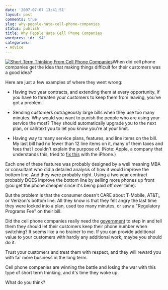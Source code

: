 ```yaml
---
date: '2007-07-07 13:41:51'
layout: post
comments: true
slug: why-people-hate-cell-phone-companies
status: publish
title: Why People Hate Cell Phone Companies
wordpress_id: '94'
categories:
- Advice
---
```


[![Short Term Thinking From Cell Phone Companies](http://s3.amazonaws.com/oldbloguploads/2007/07/386308_gastly_minutes1-150x150.jpg)](http://s3.amazonaws.com/oldbloguploads/2007/07/386308_gastly_minutes1.jpg)When did cell phone companies get the idea that making things difficult for their customers was a good idea?

Here are just a few examples of where they went wrong:



	
  * Having two year contracts, and extending them at every opportunity.  If you have to threaten your customers to keep them from leaving, you've got a problem.  

	
  * Sending customers outrageously large bills when they use too many minutes.  Why would you want to punish the people who are using your service the most?  They should automatically upgrade you to the next plan, or call/text you to let you know you're at your limit.

	
  * Having way to many service plans, features, and line items on the bill.  My last bill had no fewer than 12 line items on it, many of them taxes and fees that I couldn't explain the purpose of. (Note: Apple, a company that understands this, tried to [fix this](http://www.google.com/url?sa=t&ct=res&cd=1&url=http%3A%2F%2Fwww.37signals.com%2Fsvn%2Fposts%2F496-fly-on-the-wall-youtube-commenters-iphone-service-plans-ups&ei=rsmPRpixIJvEqQLP8LXWDg&usg=AFQjCNHCbfWtsTr-dKaB23pDZq5jG4Aiiw&sig2=Ulbf1934qz8_01OKgs7aZQ) with the iPhone.)





Each one of these features was probably designed by a well meaning MBA or consultant who did a detailed analysis of how it would improve the bottom line.  And they were probably right.  Using a two year contract probably DOES improve the bottom line by selling more phones up front (you get the phone cheaper since it's being paid off over time).

But the problem is that the consumer doesn't CARE about T-Mobile, AT&T;, or Verizon's bottom line.  All they know is that they felt angry the last time they were locked into a plan, used too many minutes, or saw a "Regulatory Programs Fee" on their bill.

Did the cell phone companies really need the [government](http://www.fcc.gov/cgb/NumberPortability/) to step in and tell them they should let their customers keep their phone number when switching?  It seems like a no brainer to me.  If you can provide additional value to your customers with hardly any additional work, maybe you should do it.

Trust your customers and treat them with respect, and they will reward you with far more business in the long term.

Cell phone companies are winning the battle and losing the war with this type of short term thinking, and it's time they woke up.

What do you think?
